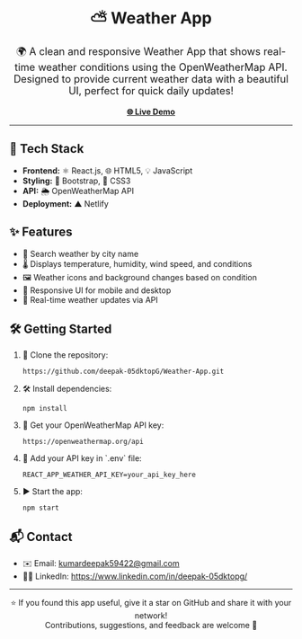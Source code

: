 <h1 align="center">⛅ Weather App</h1>

<p align="center" style="font-size: 18px;">
  🌍 A clean and responsive Weather App that shows real-time weather conditions using the OpenWeatherMap API.<br/>
  Designed to provide current weather data with a beautiful UI, perfect for quick daily updates!  
</p>

<p align="center">
  <a href="https://ddcweather.netlify.app/" target="_blank"><strong>🌐 Live Demo</strong></a>
</p>

<hr/>

<h2>🚀 Tech Stack</h2>
<ul>
  <li><strong>Frontend:</strong> ⚛️ React.js, 🌐 HTML5, 💡 JavaScript</li>
  <li><strong>Styling:</strong> 💎 Bootstrap, 🎨 CSS3</li>
  <li><strong>API:</strong> 🌦️ OpenWeatherMap API</li>
  <li><strong>Deployment:</strong> ▲ Netlify </li>
</ul>

<h2>✨ Features</h2>
<ul>
  <li>📍 Search weather by city name</li>
  <li>🌡️ Displays temperature, humidity, wind speed, and conditions</li>
  <li>🖼️ Weather icons and background changes based on condition</li>
  <li>📱 Responsive UI for mobile and desktop</li>
  <li>🔄 Real-time weather updates via API</li>
</ul>

<h2>🛠️ Getting Started</h2>

<ol>
  <li>🧬 Clone the repository:
    <pre><code>https://github.com/deepak-05dktopG/Weather-App.git</code></pre>
  </li>
  <li>🛠️ Install dependencies:
    <pre><code>npm install</code></pre>
  </li>
  <li>🔑 Get your OpenWeatherMap API key:
    <pre><code>https://openweathermap.org/api</code></pre>
  </li>
  <li>🔧 Add your API key in `.env` file:
    <pre><code>REACT_APP_WEATHER_API_KEY=your_api_key_here</code></pre>
  </li>
  <li>▶️ Start the app:
    <pre><code>npm start</code></pre>
  </li>
</ol>

<h2>📬 Contact</h2>

<ul>
  <li>✉️ Email: <a href="mailto:kumardeepak59422@gmail.com">kumardeepak59422@gmail.com</a></li>
  <li>👨‍💼 LinkedIn: <a href="https://www.linkedin.com/in/deepak-05dktopg/" target="_blank">https://www.linkedin.com/in/deepak-05dktopg/</a></li>
</ul>

<hr/>

<p align="center">
  ⭐ If you found this app useful, give it a star on GitHub and share it with your network!<br/>
  Contributions, suggestions, and feedback are welcome 🙌
</p>
